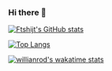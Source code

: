 ### Hi there 👋

<!--
**ftshijt/ftshijt** is a ✨ _special_ ✨ repository because its `README.md` (this file) appears on your GitHub profile.

Here are some ideas to get you started:

- 🔭 I’m currently working on ...
- 🌱 I’m currently learning ...
- 👯 I’m looking to collaborate on ...
- 🤔 I’m looking for help with ...
- 💬 Ask me about ...
- 📫 How to reach me: ...
- 😄 Pronouns: ...
- ⚡ Fun fact: ...
-->

[![Ftshijt's GitHub stats](https://github-readme-stats.vercel.app/api?username=ftshijt&count_private=true&show_icons=true&theme=Gradient)
](https://github.com/anuraghazra/github-readme-stats)

[![Top Langs](https://github-readme-stats.vercel.app/api/top-langs/?username=ftshijt&layout=compact&theme=Gradient)](https://github.com/anuraghazra/github-readme-stats)

[![willianrod's wakatime stats](https://github-readme-stats.vercel.app/api/wakatime?username=ftshijt&layout=compact)](https://github.com/anuraghazra/github-readme-stats)
